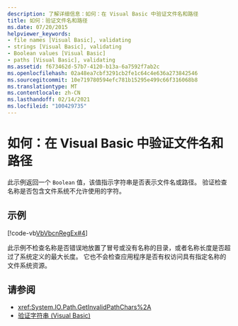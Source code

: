 ```yaml
---
description: 了解详细信息：如何：在 Visual Basic 中验证文件名和路径
title: 如何：验证文件名和路径
ms.date: 07/20/2015
helpviewer_keywords:
- file names [Visual Basic], validating
- strings [Visual Basic], validating
- Boolean values [Visual Basic]
- paths [Visual Basic], validating
ms.assetid: f673462d-57b7-4120-b13a-6a7592f7ab2c
ms.openlocfilehash: 02a48ea7cbf3291cb2fe1c64c4e636a273842546
ms.sourcegitcommit: 10e719780594efc781b15295e499c66f316068b8
ms.translationtype: MT
ms.contentlocale: zh-CN
ms.lasthandoff: 02/14/2021
ms.locfileid: "100429735"
---
```

# <a name="how-to-validate-file-names-and-paths-in-visual-basic"></a>如何：在 Visual Basic 中验证文件名和路径

此示例返回一个 `Boolean` 值，该值指示字符串是否表示文件名或路径。 验证检查名称是否包含文件系统不允许使用的字符。  
  
## <a name="example"></a>示例  

 [!code-vb[VbVbcnRegEx#4](~/samples/snippets/visualbasic/VS_Snippets_VBCSharp/VbVbcnRegEx/VB/Class1.vb#4)]  
  
 此示例不检查名称是否错误地放置了冒号或没有名称的目录，或者名称长度是否超过了系统定义的最大长度。 它也不会检查应用程序是否有权访问具有指定名称的文件系统资源。  
  
## <a name="see-also"></a>请参阅

- <xref:System.IO.Path.GetInvalidPathChars%2A>
- [验证字符串 (Visual Basic)](validating-strings.md)
